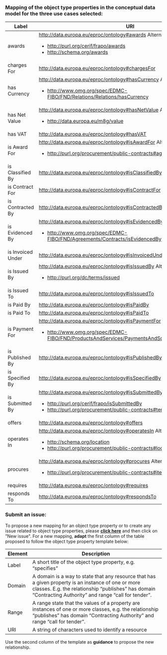 ### Mapping of the object type properties in the conceptual data model for the three use cases selected:  

|Label|URI|
|---|---|
|awards|http://data.europa.eu/eproc/ontology#awards Alternative to reuse:<ul><li>http://purl.org/cerif/frapo/awards</li><li>http://schema.org/awards</li></ul>|
|charges For|http://data.europa.eu/eproc/ontology#chargesFor|
|has Currency|http://data.europa.eu/eproc/ontology#hasCurrency Alternative to reuse:<ul><li>http://www.omg.org/spec/EDMC-FIBO/FND/Relations/Relations/hasCurrency</li></ul>|
|has Net Value|http://data.europa.eu/eproc/ontology#hasNetValue Alternative to reuse:<ul><li>http://data.europa.eu/m8g/value</li></ul>|
|has VAT|http://data.europa.eu/eproc/ontology#hasVAT|
|is Award For|http://data.europa.eu/eproc/ontology#isAwardFor Alternative to reuse:<ul><li>http://purl.org/procurement/public-contracts#agreement</li></ul>|
|is Classified By|http://data.europa.eu/eproc/ontology#isClassifiedBy|
|is Contract For|http://data.europa.eu/eproc/ontology#isContractFor|
|is Contracted By|http://data.europa.eu/eproc/ontology#isContractedBy|
|is Evidenced By|http://data.europa.eu/eproc/ontology#isEvidencedBy Alternative to reuse:<ul><li>http://www.omg.org/spec/EDMC-FIBO/FND/Agreements/Contracts/isEvidencedBy</li></ul>|
|is Invoiced Under|http://data.europa.eu/eproc/ontology#isInvoicedUnder |
|is Issued By|http://data.europa.eu/eproc/ontology#isIssuedBy Alternative to reuse:<ul><li>http://purl.org/dc/terms/issued</li></ul>|
|is Issued To|http://data.europa.eu/eproc/ontology#isIssuedTo|
|is Paid By|http://data.europa.eu/eproc/ontology#isPaidBy|
|is Paid To|http://data.europa.eu/eproc/ontology#isPaidTo|
|is Payment For|http://data.europa.eu/eproc/ontology#isPaymentFor Alternative to reuse:<ul><li>http://www.omg.org/spec/EDMC-FIBO/FND/ProductsAndServices/PaymentsAndSchedules/fulfillsObligation</li></ul>|
|is Published By|http://data.europa.eu/eproc/ontology#isPublishedBy |
|is Specified By|http://data.europa.eu/eproc/ontology#isSpecifiedBy |
|is Submitted By|http://data.europa.eu/eproc/ontology#isSubmittedBy Alternative to reuse:<ul><li>http://purl.org/cerif/frapo/isSubmittedBy</li><li>http://purl.org/procurement/public-contracts#tender</li></ul>|
|offers|http://data.europa.eu/eproc/ontology#offers|
|operates In|http://data.europa.eu/eproc/ontology#operatesIn Alternative to reuse:<ul><li>http://schema.org/location</li><li>http://purl.org/procurement/public-contracts#location</li></ul>|
|procures|http://data.europa.eu/eproc/ontology#procures Alternative to reuse:<ul><li>http://purl.org/procurement/public-contracts#item</li></ul>|
|requires|http://data.europa.eu/eproc/ontology#requires|
|responds To|http://data.europa.eu/eproc/ontology#respondsTo|

### Submit an issue:  
To propose a new mapping for an object type property or to create any issue related to object type properties, please [**click here**](https://github.com/eprocurementontology/eprocurementontology/labels/Mapping%20CM%20-%20Object%20type%20properties) and then click on "New issue". 
For a new mapping, **adapt** the first column of the table proposed to follow the object type property template below:    

|Element|Description|
|---|---|
|Label|A short title of the object type property, e.g. “specifies”|
|Domain|A domain is a way to state that any resource that has a given property is an instance of one or more classes. E.g. the relationship “publishes” has domain “Contracting Authority” and range “call for tender”.|
|Range|A range state that the values of a property are instances of one or more classes, e.g. the relationship “publishes” has domain “Contracting Authority” and range “call for tender”.|
|URI|A string of characters used to identify a resource|  

Use the second column of the template as **guidance** to propose the new relationship.